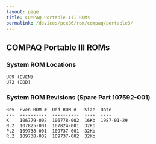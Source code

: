 ```yaml
---
layout: page
title: COMPAQ Portable III ROMs
permalink: /devices/pcx86/rom/compaq/portable3/
---
```


COMPAQ Portable III ROMs
---

### System ROM Locations

	U89 (EVEN)
	U72 (ODD)

### System ROM Revisions (Spare Part 107592-001)

	Rev  Even ROM #  Odd ROM #   Size  Date
	---  ----------  ----------  ----  ----
	K    106779-002  106778-002  16Kb  1987-01-29
	N.2  107825-001  107824-001  32Kb
	P.2  109738-001  109737-001  32Kb
	R.2  109738-002  109737-002  32Kb
